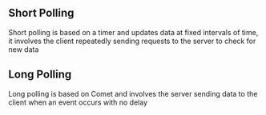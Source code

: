 ## Short Polling
Short polling is based on a timer and updates data at fixed intervals of time, it involves the client repeatedly sending requests to the server to check for new data

## Long Polling
Long polling is based on Comet and involves the server sending data to the client when an event occurs with no delay